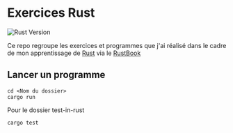 # Exercices Rust

![Rust Version](https://img.shields.io/badge/Rust-1.88-orange?logo=rust&logoColor=white&style=for-the-badge)

Ce repo regroupe les exercices et programmes que j'ai réalisé dans le cadre de mon apprentissage de [Rust](https://www.rust-lang.org/) via le [RustBook](https://doc.rust-lang.org/stable/book/)    

## Lancer un programme

```
cd <Nom du dossier>
cargo run
```

Pour le dossier test-in-rust
```
cargo test
```